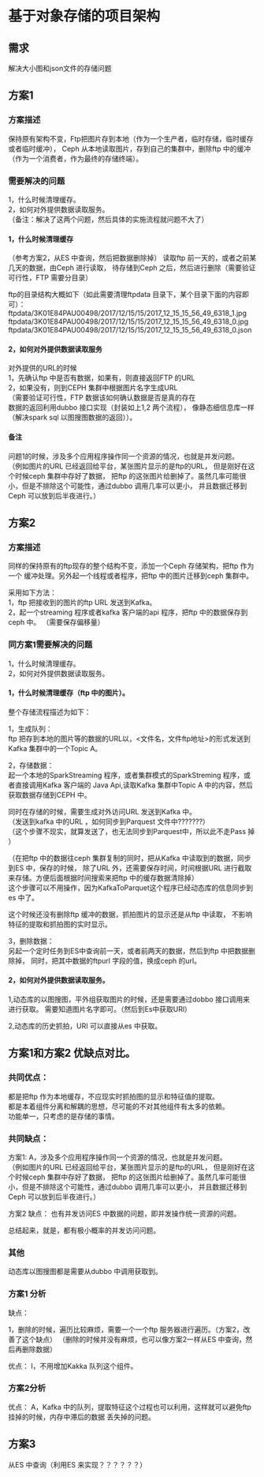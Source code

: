 # 基于对象存储的项目架构
## 需求
解决大小图和json文件的存储问题
## 方案1
### 方案描述
保持原有架构不变，Ftp把图片存到本地（作为一个生产者，临时存储，临时缓存或者临时缓冲），
Ceph 从本地读取图片，存到自己的集群中，删除ftp 中的缓冲（作为一个消费者，作为最终的存储终端）。

### 需要解决的问题
1，什么时候清理缓存。  
2，如何对外提供数据读取服务。  
（备注：解决了这两个问题，然后具体的实施流程就问题不大了）
#### 1，什么时候清理缓存
（参考方案2，从ES 中查询，然后把数据删除掉）
读取ftp 前一天的，或者之前某几天的数据，由Ceph 进行读取，
待存储到Ceph 之后，然后进行删除（需要验证可行性，FTP 需要分目录）  

ftp的目录结构大概如下（如此需要清理ftpdata 目录下，某个目录下面的内容即可）：    
ftpdata/3K01E84PAU00498/2017/12/15/15/2017_12_15_15_56_49_6318_1.jpg
ftpdata/3K01E84PAU00498/2017/12/15/15/2017_12_15_15_56_49_6318_0.jpg
ftpdata/3K01E84PAU00498/2017/12/15/15/2017_12_15_15_56_49_6318_0.json


#### 2，如何对外提供数据读取服务
对外提供的URL的时候  
1，先确认ftp 中是否有数据，如果有，则直接返回FTP 的URL  
2，如果没有，则到CEPH 集群中根据图片名字生成URL  
（需要验证可行性，FTP 数据该如何确认数据是否是真的存在  
数据的返回利用dubbo 接口实现（封装如上1,2 两个流程），
像静态细信息库一样（解决spark sql 以图搜图数据的返回））。

#### 备注
问题1的时候，涉及多个应用程序操作同一个资源的情况，也就是并发问题。  
（例如图片的URL 已经返回给平台，某张图片显示的是ftp的URL，
但是刚好在这个时候ceph 集群中存好了数据，
把ftp 的这张图片给删掉了。虽然几率可能很小，但是不排除这个可能性，通过dubbo 调用几率可以更小，
并且数据迁移到Ceph 可以放到后半夜进行。）


## 方案2
### 方案描述
同样的保持原有的ftp现存的整个结构不变，添加一个Ceph 存储架构，把ftp 作为一个
缓冲处理。另外起一个线程或者程序，把ftp 中的图片迁移到ceph 集群中。

采用如下方法：  
1，ftp 把接收到的图片的ftp URL 发送到Kafka。  
2，起一个streaming 程序或者kafka 客户端的api 程序，把ftp 中的数据保存到ceph 中。
（需要保存偏移量）

### 同方案1需要解决的问题
1，什么时候清理缓存。  
2，如何对外提供数据读取服务。
 
 #### 1，什么时候清理缓存（ftp 中的图片）。
 整个存储流程描述为如下：  
 
 1，生成队列：  
 ftp 把存到本地的图片等的数据的URL以，<文件名，文件ftp地址>的形式发送到Kafka 集群中的一个Topic A。  
 
 2，存储数据：  
 起一个本地的SparkStreaming 程序，或者集群模式的SparkStreming 程序，或者直接调用Kafka 客户端的
 Java Api,读取Kafka 集群中Topic A 中的内容，然后获取数据存储到CEPH 中。  
 
同时在存储的时候，需要生成对外访问URL 发送到Kafka 中。  
（发送到kafka 中的URL ，如何同步到Parquest 文件中???????）  
（这个步骤不现实，就算发送了，也无法同步到Parquest中，所以此不走Pass 掉 ）
 
 （在把ftp 中的数据往ceph 集群复制的同时，把从Kafka 中读取到的数据，同步到ES 中，保存的时候，
 除了URL 外，还需要保存时间，时间根据URL 进行截取来存储。方便后面根据时间搜索来把ftp 中的缓存数据清除掉）  
   这个步骤可以不用操作，因为KafkaToParquet这个程序已经动态库的信息同步到es 中了。
 
 这个时候还没有删除ftp 缓冲的数据，抓拍图片的显示还是从ftp 中读取，
  不影响特征的提取和抓拍图的实时显示。  
   
 3，删除数据：  
 另起一个定时任务到ES中查询前一天，或者前两天的数据，然后到ftp 中把数据删除掉，
 同时，把其中数据的ftpurl 字段的值，换成ceph 的url。
 


#### 2，如何对外提供数据读取服务。
1,动态库的以图搜图，平外组获取图片的时候，还是需要通过dobbo 接口调用来进行获取。
需要知道图片名字即可。（然后到Es中获取URl）

2,动态库的历史抓拍，URI 可以直接从es 中获取。
 
 

##  方案1和方案2 优缺点对比。
### 共同优点：
都是把ftp 作为本地缓存，不应现实时抓拍图的显示和特征值的提取。    
都是本着组件分离和解耦的思想，尽可能的不对其他组件有太多的依赖。  
功能单一，只考虑的是存储的事情。


### 共同缺点：
方案1:
A，涉及多个应用程序操作同一个资源的情况，也就是并发问题。  
（例如图片的URL 已经返回给平台，某张图片显示的是ftp的URL，
但是刚好在这个时候ceph 集群中存好了数据，
把ftp 的这张图片给删掉了。虽然几率可能很小，但是不排除这个可能性，通过dubbo 调用几率可以更小，
并且数据迁移到Ceph 可以放到后半夜进行。）

方案2
缺点：
也有并发访问ES 中数据的问题，即并发操作统一资源的问题。

总结起来，就是，都有极小概率的并发访问问题。  
### 其他
动态库以图搜图都是需要从dubbo 中调用获取到。

### 方案1 分析

缺点：

1，删除的时候，遍历比较麻烦，需要一个一个ftp 服务器进行遍历。（方案2，改善了这个缺点）
（删除的时候并没有麻烦，也可以像方案2一样从ES 中查询，然后再删除数据）

优点：
I，不用增加Kakka 队列这个组件。

### 方案2分析 
优点：
A，Kafka 中的队列，提取特征这个过程也可以利用，这样就可以避免ftp 挂掉的时候，内存中滞后的数据
丢失掉的问题。  



## 方案3
从ES 中查询（利用ES 来实现？？？？？？）